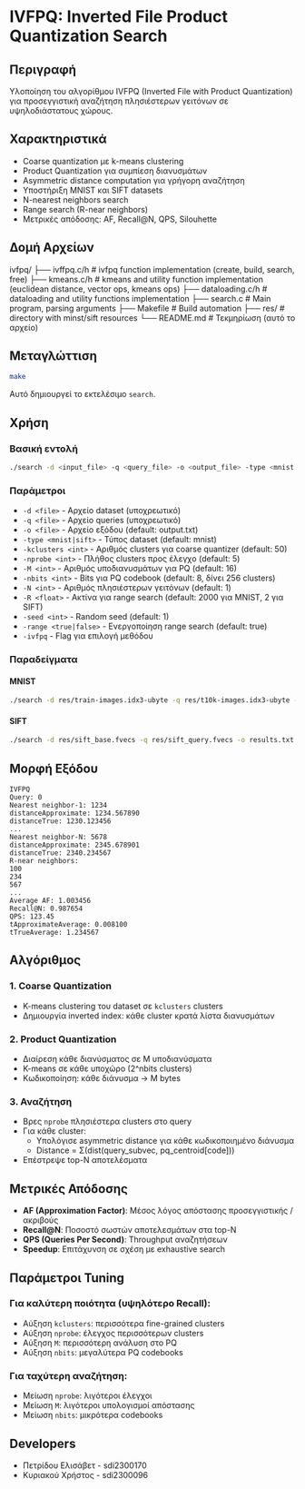 # IVFPQ: Inverted File Product Quantization Search

## Περιγραφή
Υλοποίηση του αλγορίθμου IVFPQ (Inverted File with Product Quantization) για 
προσεγγιστική αναζήτηση πλησιέστερων γειτόνων σε υψηλοδιάστατους χώρους.

## Χαρακτηριστικά
- Coarse quantization με k-means clustering
- Product Quantization για συμπίεση διανυσμάτων
- Asymmetric distance computation για γρήγορη αναζήτηση
- Υποστήριξη MNIST και SIFT datasets
- N-nearest neighbors search
- Range search (R-near neighbors)
- Μετρικές απόδοσης: AF, Recall@N, QPS, Silouhette 

## Δομή Αρχείων
ivfpq/
├── ivffpq.c/h        # ivfpq function implementation (create, build, search, free)
├── kmeans.c/h        # kmeans and utility function implementation (euclidean distance, vector ops, kmeans ops)
├── dataloading.c/h   # dataloading and utility functions implementation
├── search.c          # Main program, parsing arguments
├── Makefile          # Build automation
├── res/              # directory with minst/sift resources
└── README.md         # Τεκμηρίωση (αυτό το αρχείο)


## Μεταγλώττιση

```bash
make
```

Αυτό δημιουργεί το εκτελέσιμο `search`.

## Χρήση

### Βασική εντολή
```bash
./search -d <input_file> -q <query_file> -o <output_file> -type <mnist|sift> -ivfpq
```

### Παράμετροι
- `-d <file>` - Αρχείο dataset (υποχρεωτικό)
- `-q <file>` - Αρχείο queries (υποχρεωτικό)
- `-o <file>` - Αρχείο εξόδου (default: output.txt)
- `-type <mnist|sift>` - Τύπος dataset (default: mnist)
- `-kclusters <int>` - Αριθμός clusters για coarse quantizer (default: 50)
- `-nprobe <int>` - Πλήθος clusters προς έλεγχο (default: 5)
- `-M <int>` - Αριθμός υποδιανυσμάτων για PQ (default: 16)
- `-nbits <int>` - Bits για PQ codebook (default: 8, δίνει 256 clusters)
- `-N <int>` - Αριθμός πλησιέστερων γειτόνων (default: 1)
- `-R <float>` - Ακτίνα για range search (default: 2000 για MNIST, 2 για SIFT)
- `-seed <int>` - Random seed (default: 1)
- `-range <true|false>` - Ενεργοποίηση range search (default: true)
- `-ivfpq` - Flag για επιλογή μεθόδου

### Παραδείγματα

#### MNIST
```bash
./search -d res/train-images.idx3-ubyte -q res/t10k-images.idx3-ubyte -o results.txt -type mnist -kclusters 50 -nprobe 10 -M 32 -nbits 8 -N 5 -R 2000 -ivfpq
```

#### SIFT
```bash
./search -d res/sift_base.fvecs -q res/sift_query.fvecs -o results.txt -type sift -kclusters 50 -nprobe 10 -M 8 -nbits 8 -N 10 -R 2.0 -ivfpq 
```

## Μορφή Εξόδου

```
IVFPQ
Query: 0
Nearest neighbor-1: 1234
distanceApproximate: 1234.567890
distanceTrue: 1230.123456
...
Nearest neighbor-N: 5678
distanceApproximate: 2345.678901
distanceTrue: 2340.234567
R-near neighbors:
100
234
567
...
Average AF: 1.003456
Recall@N: 0.987654
QPS: 123.45
tApproximateAverage: 0.008100
tTrueAverage: 1.234567
```

## Αλγόριθμος

### 1. Coarse Quantization
- K-means clustering του dataset σε `kclusters` clusters
- Δημιουργία inverted index: κάθε cluster κρατά λίστα διανυσμάτων

### 2. Product Quantization
- Διαίρεση κάθε διανύσματος σε M υποδιανύσματα
- K-means σε κάθε υποχώρο (2^nbits clusters)
- Κωδικοποίηση: κάθε διάνυσμα → M bytes

### 3. Αναζήτηση
- Βρες `nprobe` πλησιέστερα clusters στο query
- Για κάθε cluster:
  - Υπολόγισε asymmetric distance για κάθε κωδικοποιημένο διάνυσμα
  - Distance = Σ(dist(query_subvec, pq_centroid[code]))
- Επέστρεψε top-N αποτελέσματα

## Μετρικές Απόδοσης

- **AF (Approximation Factor)**: Μέσος λόγος απόστασης προσεγγιστικής / ακριβούς
- **Recall@N**: Ποσοστό σωστών αποτελεσμάτων στα top-N
- **QPS (Queries Per Second)**: Throughput αναζητήσεων
- **Speedup**: Επιτάχυνση σε σχέση με exhaustive search

## Παράμετροι Tuning

### Για καλύτερη ποιότητα (υψηλότερο Recall):
- Αύξηση `kclusters`: περισσότερα fine-grained clusters
- Αύξηση `nprobe`: έλεγχος περισσότερων clusters
- Αύξηση `M`: περισσότερη ανάλυση στο PQ
- Αύξηση `nbits`: μεγαλύτερα PQ codebooks

### Για ταχύτερη αναζήτηση:
- Μείωση `nprobe`: λιγότεροι έλεγχοι
- Μείωση `M`: λιγότεροι υπολογισμοί απόστασης
- Μείωση `nbits`: μικρότερα codebooks

## Developers
- Πετρίδου Ελισάβετ - sdi2300170
- Κυριακού Χρήστος - sdi2300096
